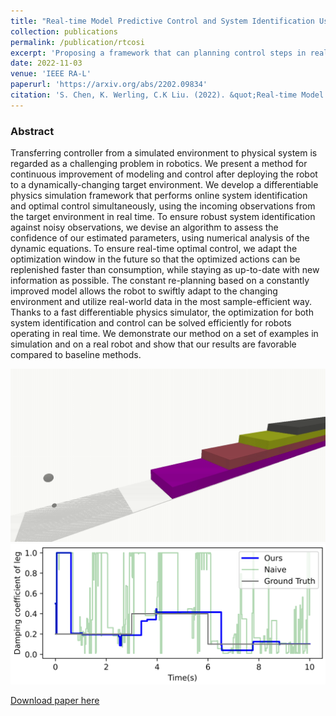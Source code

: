 ```yaml
---
title: "Real-time Model Predictive Control and System Identification Using Differentiable Physics Simulation"
collection: publications
permalink: /publication/rtcosi
excerpt: 'Proposing a framework that can planning control steps in real time and adapt to parameter changes under observation and action noise.'
date: 2022-11-03
venue: 'IEEE RA-L'
paperurl: 'https://arxiv.org/abs/2202.09834'
citation: 'S. Chen, K. Werling, C.K Liu. (2022). &quot;Real-time Model Predictive Control and System Identification Using Differentiable Physics Simulation. &quot; <i>IEEE-RAL</i>.'
---
```

### Abstract
Transferring controller from a simulated environment to physical system is regarded as a challenging problem in robotics. We present a method for continuous improvement of modeling and control after deploying the robot to a dynamically-changing target environment. We develop a differentiable physics simulation framework that performs online system identification and optimal control simultaneously, using the incoming observations from the target environment in real time. To ensure robust system identification against noisy observations, we devise an algorithm to assess the confidence of our estimated parameters, using numerical analysis of the dynamic equations. To ensure real-time optimal control, we adapt the optimization window in the future so that the optimized actions can be replenished faster than consumption, while staying as up-to-date with new information as possible. The constant re-planning based on a constantly improved model allows the robot to swiftly adapt to the changing environment and utilize real-world data in the most sample-efficient way. Thanks to a fast differentiable physics simulator, the optimization for both system identification and control can be solved efficiently for robots operating in real time. We demonstrate our method on a set of examples in simulation and on a real robot and show that our results are favorable compared to baseline methods.

![Hopper can jump on stairs with changing foot damping](/images/rtcosi.gif)
![Damping of foot](/images/hopper.png)

[Download paper here](https://arxiv.org/abs/2202.09834)